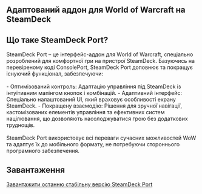 <h2>Адаптований аддон для World of Warcraft на SteamDeck</h2> <h2>Що таке SteamDeck Port?</h2> SteamDeck Port – це інтерфейс-аддон для World of Warcraft, спеціально розроблений для комфортної гри на пристрої SteamDeck. Базуючись на перевіреному коді ConsolePort, SteamDeck Port доповнює та покращує існуючий функціонал, забезпечуючи: <br/><br/> - Оптимізований контроль: Адаптацію управління під SteamDeck із інтуїтивним мапінгом кнопок і комбінацій. - Адаптивний інтерфейс: Спеціально налаштований UI, який враховує особливості екрану SteamDeck. - Покращену взаємодію: Рішення для зручної навігації, кастомізованих елементів управління та ефективних систем націлювання, що дозволяють насолоджуватися грою без додаткових труднощів. <br/><br/> SteamDeck Port використовує всі переваги сучасних можливостей WoW та адаптує їх до мобільного формату, не потребуючи стороннього програмного забезпечення. <h2>Завантаження</h2> <a href="https://www.example.com/download/steamdeck-port" target="_blank">Завантажити останню стабільну версію SteamDeck Port</a>
